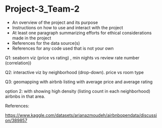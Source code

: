 # Project-3_Team-2

* An overview of the project and its purpose
* Instructions on how to use and interact with the project
* At least one paragraph summarizing efforts for ethical considerations made in the project
* References for the data source(s)
* References for any code used that is not your own

Q1: seaborn viz (price vs rating) , min nights vs review rate number (correlation))

Q2: interactive viz by neighborhood (drop-down). price vs room type 

Q3: geomapping with airbnb listing with average price and average rating

option 2:  with showing high density (listing count in each neighborhood) airbnbs in that area.


References:

https://www.kaggle.com/datasets/arianazmoudeh/airbnbopendata/discussion/389857
